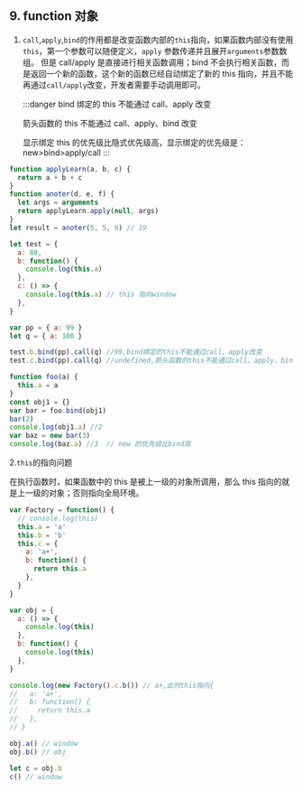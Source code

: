 ## 9. function 对象

1. `call`,`apply`,`bind`的作用都是改变函数内部的`this`指向，如果函数内部没有使用`this`，第一个参数可以随便定义，`apply` 参数传递并且展开`arguments`参数数组。
   但是 call/apply 是直接进行相关函数调用；bind 不会执行相关函数，而是返回一个新的函数，这个新的函数已经自动绑定了新的 this 指向，并且不能再通过`call/apply`改变，开发者需要手动调用即可。

   :::danger
   bind 绑定的 this 不能通过 call、apply 改变

   箭头函数的 this 不能通过 call、apply、bind 改变

   显示绑定 this 的优先级比隐式优先级高，显示绑定的优先级是：new>bind>apply/call
   :::

```js
function applyLearn(a, b, c) {
  return a + b + c
}
function anoter(d, e, f) {
  let args = arguments
  return applyLearn.apply(null, args)
}
let result = anoter(5, 5, 9) // 19

let test = {
  a: 88,
  b: function() {
    console.log(this.a)
  },
  c: () => {
    console.log(this.a) // this 指向window
  },
}

var pp = { a: 99 }
let q = { a: 100 }

test.b.bind(pp).call(q) //99,bind绑定的this不能通过call、apply改变
test.c.bind(pp).call(q) //undefined,箭头函数的this不能通过call、apply、bind改变

function foo(a) {
  this.a = a
}
const obj1 = {}
var bar = foo.bind(obj1)
bar(2)
console.log(obj1.a) //2
var baz = new bar(3)
console.log(baz.a) //3  // new 的优先级比bind高
```

2.`this`的指向问题

在执行函数时，如果函数中的 this 是被上一级的对象所调用，那么 this 指向的就是上一级的对象；否则指向全局环境。

```js
var Factory = function() {
  // console.log(this)
  this.a = 'a'
  this.b = 'b'
  this.c = {
    a: 'a+',
    b: function() {
      return this.a
    },
  }
}

var obj = {
  a: () => {
    console.log(this)
  },
  b: function() {
    console.log(this)
  },
}

console.log(new Factory().c.b()) // a+,此时this指向{
//   a: 'a+',
//   b: function() {
//     return this.a
//   },
// }

obj.a() // window
obj.b() // obj

let c = obj.b
c() // window
```
